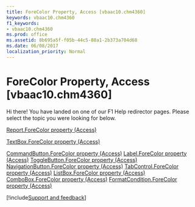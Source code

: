 ```yaml
---
title: ForeColor Property, Access [vbaac10.chm4360]
keywords: vbaac10.chm4360
f1_keywords:
- vbaac10.chm4360
ms.prod: office
ms.assetid: 8b695a5f-f05b-44c5-88a1-2b373a704d68
ms.date: 06/08/2017
localization_priority: Normal
---
```



# ForeColor Property, Access [vbaac10.chm4360]

Hi there! You have landed on one of our F1 Help redirector pages. Please select the topic you were looking for below.

[Report.ForeColor property (Access)](https://msdn.microsoft.com/library/048b01a3-f962-d2d3-b546-027fec6a1369%28Office.15%29.aspx)

[TextBox.ForeColor property (Access)](https://msdn.microsoft.com/library/125bc04a-b747-6397-33ff-31de47004633%28Office.15%29.aspx)

[CommandButton.ForeColor property (Access)](https://msdn.microsoft.com/library/6d19e4b2-2375-fe37-c226-4489ebcb808e%28Office.15%29.aspx)
[Label.ForeColor property (Access)](https://msdn.microsoft.com/library/dc1f1bcc-cd8b-2a13-a4a6-47d0c0101a4d%28Office.15%29.aspx)
[ToggleButton.ForeColor property (Access)](https://msdn.microsoft.com/library/89eac6c0-5989-40ba-276e-53f1de2d2ed8%28Office.15%29.aspx)
[NavigationButton.ForeColor property (Access)](https://msdn.microsoft.com/library/86b90246-1431-3ba2-1cc7-5af78a2e8185%28Office.15%29.aspx)
[TabControl.ForeColor property (Access)](https://msdn.microsoft.com/library/8b690a5f-ce7d-7b9c-09b7-90cbe3b2be81%28Office.15%29.aspx)
[ListBox.ForeColor property (Access)](https://msdn.microsoft.com/library/bbc345ab-fd78-3e30-b2d6-d0a43291f576%28Office.15%29.aspx)
[ComboBox.ForeColor property (Access)](https://msdn.microsoft.com/library/32327754-0132-0e04-ef61-f94fa6b095f3%28Office.15%29.aspx)
[FormatCondition.ForeColor property (Access)](https://msdn.microsoft.com/library/3d9c0474-3723-1250-28f9-fedee6bc6c4d%28Office.15%29.aspx)

[!include[Support and feedback](~/includes/feedback-boilerplate.md)]